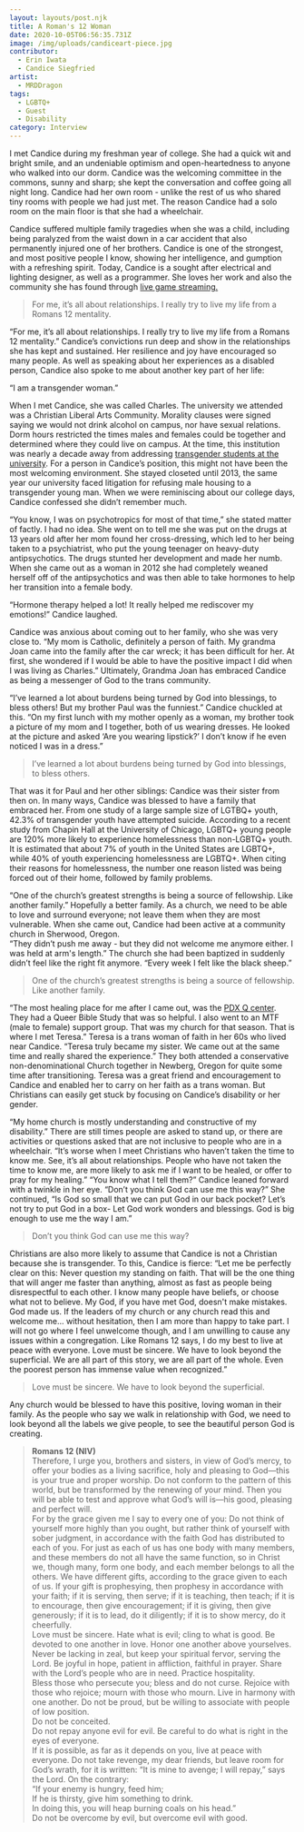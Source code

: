 ```yaml
---
layout: layouts/post.njk
title: A Roman's 12 Woman
date: 2020-10-05T06:56:35.731Z
image: /img/uploads/candiceart-piece.jpg
contributor:
  - Erin Iwata
  - Candice Siegfried
artist:
  - MRDDragon
tags:
  - LGBTQ+
  - Guest
  - Disability
category: Interview
---
```

I met Candice during my freshman year of college. She had a quick wit and bright smile, and an undeniable optimism and open-heartedness to anyone who walked into our dorm. Candice was the welcoming committee in the commons, sunny and sharp; she kept the conversation and coffee going all night long. Candice had her own room - unlike the rest of us who shared tiny rooms with people we had just met. The reason Candice had a solo room on the main floor is that she had a wheelchair. 

Candice suffered multiple family tragedies when she was a child, including being paralyzed from the waist down in a car accident that also permanently injured one of her brothers. Candice is one of the strongest, and most positive people I know, showing her intelligence, and gumption with a refreshing spirit. Today, Candice is a sought after electrical and lighting designer, as well as a programmer. She loves her work and also the community she has found through [live game streaming.](https://www.youtube.com/c/CandiceSiegfried/videos?view=57) 

> For me, it’s all about relationships. I really try to live my life from a Romans 12 mentality.

“For me, it’s all about relationships. I really try to live my life from a Romans 12 mentality.” Candice’s convictions run deep and show in the relationships she has kept and sustained. Her resilience and joy have encouraged so many people.  As well as speaking about her experiences as a disabled person, Candice also spoke to me about another key part of her life:

“I am a transgender woman.”

When I met Candice, she was called Charles. The university we attended was a Christian Liberal Arts Community. Morality clauses were signed saying we would not drink alcohol on campus, nor have sexual relations. Dorm hours restricted the times males and females could be together and determined where they could live on campus. At the time, this institution was nearly a decade away from addressing [transgender students at the university](https://www.georgefox.edu/transgender/index.html). For a person in Candice’s position, this might not have been the most welcoming environment. She stayed closeted until 2013, the same year our university faced litigation for refusing male housing to a transgender young man. When we were reminiscing about our college days, Candice confessed she didn’t remember much. 

“You know, I was on psychotropics for most of that time,” she stated matter of factly. 
I had no idea. She went on to tell me she was put on the drugs at 13 years old after her mom found her cross-dressing, which led to her being taken to a psychiatrist, who put the young teenager on heavy-duty antipsychotics. The drugs stunted her development and made her numb. When she came out as a woman in 2012 she had completely weaned herself off of the antipsychotics and was then able to take hormones to help her transition into a female body. 

“Hormone therapy helped a lot! It really helped me rediscover my emotions!” Candice laughed. 

Candice was anxious about coming out to her family, who she was very close to. 
“My mom is Catholic, definitely a person of faith. My grandma Joan came into the family after the car wreck; it has been difficult for her. At first, she wondered if I would be able to have the positive impact I did when I was living as Charles.” Ultimately, Grandma Joan has embraced Candice as being a messenger of God to the trans community. 

“I’ve learned a lot about burdens being turned by God into blessings, to bless others!
But my brother Paul was the funniest.” Candice chuckled at this. “On my first lunch with my mother openly as a woman, my brother took a picture of my mom and I together, both of us wearing dresses. He looked at the picture and asked ‘Are you wearing lipstick?’ I don’t know if he even noticed I was in a dress.”  

> I’ve learned a lot about burdens being turned by God into blessings, to bless others.

That was it for Paul and her other siblings: Candice was their sister from then on. In many ways, Candice was blessed to have a family that embraced her. From one study of a large sample size of LGTBQ+ youth, 42.3% of transgender youth have attempted suicide. According to a recent study from Chapin Hall at the University of Chicago, LGBTQ+ young people are 120% more likely to experience homelessness than non-LGBTQ+ youth. It is estimated that about 7% of youth in the United States are LGBTQ+, while 40% of youth experiencing homelessness are LGBTQ+. When citing their reasons for homelessness, the number one reason listed was being forced out of their home, followed by family problems. 

“One of the church’s greatest strengths is being a source of fellowship. Like another family.”  Hopefully a better family. As a church, we need to be able to love and surround everyone; not leave them when they are most vulnerable. When she came out, Candice had been active at a community church in Sherwood, Oregon.\
“They didn’t push me away - but they did not welcome me anymore either. I was held at arm's length.” The church she had been baptized in suddenly didn’t feel like the right fit anymore. “Every week I felt like the black sheep.” 

> One of the church’s greatest strengths is being a source of fellowship. Like another family.

“The most healing place for me after I came out, was the [PDX Q center](https://www.pdxqcenter.org/?gclid=CjwKCAjwh7H7BRBBEiwAPXjadt8wrYtTxl8VVBIFcLroTZeNgI6mFGRR7XZw_4HWXjXMaK7gAjkyRRoC-_sQAvD_BwE). They had a Queer Bible Study that was so helpful. I also went to an MTF (male to female) support group. That was my church for that season. That is where I met Teresa.” 
Teresa is a trans woman of faith in her 60s who lived near Candice. 
“Teresa truly became my sister. We came out at the same time and really shared the experience.” They both attended a conservative non-denominational Church together in Newberg, Oregon for quite some time after transitioning. Teresa was a great friend and encouragement to Candice and enabled her to carry on her faith as a trans woman.
But Christians can easily get stuck by focusing on Candice’s disability or her gender. 

“My home church is mostly understanding and constructive of my disability.” There are still times people are asked to stand up, or there are activities or questions asked that are not inclusive to people who are in a wheelchair. 
“It’s worse when I meet Christians who haven’t taken the time to know me. See, it’s all about relationships. People who have not taken the time to know me, are more likely to ask me if I want to be healed, or offer to pray for my healing.” 
“You know what I tell them?” Candice leaned forward with a twinkle in her eye. “Don’t you think God can use me this way?” 
She continued, “Is God so small that we can put God in our back pocket? Let’s not try to put God in a box- Let God work wonders and blessings. God is big enough to use me the way I am.” 

> Don’t you think God can use me this way?

Christians are also more likely to assume that Candice is not a Christian because she is transgender. To this, Candice is fierce: 
“Let me be perfectly clear on this: Never question my standing on faith. That will be the one thing that will anger me faster than anything, almost as fast as people being disrespectful to each other. I know many people have beliefs, or choose what not to believe. My God, if you have met God, doesn't make mistakes. God made us. If the leaders of my church or any church read this and welcome me... without hesitation, then I am more than happy to take part. I will not go where I feel unwelcome though, and I am unwilling to cause any issues within a congregation. Like Romans 12 says, I do my best to live at peace with everyone.
Love must be sincere. We have to look beyond the superficial. We are all part of this story, we are all part of the whole. Even the poorest person has immense value when recognized.” 

> Love must be sincere. We have to look beyond the superficial. 

Any church would be blessed to have this positive, loving woman in their family. As the people who say we walk in relationship with God, we need to look beyond all the labels we give people, to see the beautiful person God is creating. 

> **Romans 12 (NIV)**\
> Therefore, I urge you, brothers and sisters, in view of God’s mercy, to offer your bodies as a living sacrifice, holy and pleasing to God—this is your true and proper worship. Do not conform to the pattern of this world, but be transformed by the renewing of your mind. Then you will be able to test and approve what God’s will is—his good, pleasing and perfect will. \
> For by the grace given me I say to every one of you: Do not think of yourself more highly than you ought, but rather think of yourself with sober judgment, in accordance with the faith God has distributed to each of you. For just as each of us has one body with many members, and these members do not all have the same function, so in Christ we, though many, form one body, and each member belongs to all the others.  We have different gifts, according to the grace given to each of us. If your gift is prophesying, then prophesy in accordance with your faith; if it is serving, then serve; if it is teaching, then teach; if it is to encourage, then give encouragement; if it is giving, then give generously; if it is to lead,  do it diligently; if it is to show mercy, do it cheerfully.\
> Love must be sincere. Hate what is evil; cling to what is good.  Be devoted to one another in love. Honor one another above yourselves.  Never be lacking in zeal, but keep your spiritual fervor, serving the Lord. Be joyful in hope, patient in affliction, faithful in prayer. Share with the Lord’s people who are in need. Practice hospitality.\
> Bless those who persecute you; bless and do not curse. Rejoice with those who rejoice; mourn with those who mourn. Live in harmony with one another. Do not be proud, but be willing to associate with people of low position. \
> Do not be conceited. \
> Do not repay anyone evil for evil. Be careful to do what is right in the eyes of everyone. \
> If it is possible, as far as it depends on you, live at peace with everyone.  Do not take revenge, my dear friends, but leave room for God’s wrath, for it is written: “It is mine to avenge; I will repay,” says the Lord.  On the contrary:\
> “If your enemy is hungry, feed him;\
> If he is thirsty, give him something to drink.\
> In doing this, you will heap burning coals on his head.”\
> Do not be overcome by evil, but overcome evil with good.